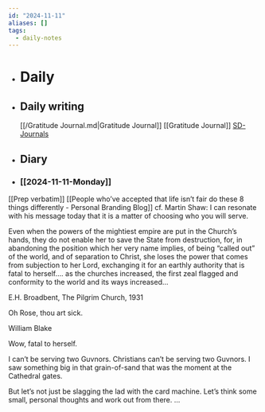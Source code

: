 ```yaml
---
id: "2024-11-11"
aliases: []
tags:
  - daily-notes
---
```


- # Daily

- ## Daily writing

  [[/Gratitude Journal.md|Gratitude Journal]] [[Gratitude Journal]]
  [SD-Journals](SD-Journals)

- ## Diary

- ### [[2024-11-11-Monday]]

[[Prep verbatim]]
[[People who’ve accepted that life isn’t fair do these 8 things differently - Personal Branding Blog]]
cf. Martin Shaw: I can resonate with his message today that it is a matter of choosing who you will serve.

Even when the powers of the mightiest empire are put in the Church’s hands, they do not enable her to save the State from destruction, for, in abandoning the position which her very name implies, of being “called out” of the world, and of separation to Christ, she loses the power that comes from subjection to her Lord, exchanging it for an earthly authority that is fatal to herself…. as the churches increased, the first zeal flagged and conformity to the world and its ways increased…

E.H. Broadbent, The Pilgrim Church, 1931

Oh Rose, thou art sick.

William Blake

Wow, fatal to herself.

I can’t be serving two Guvnors. Christians can’t be serving two Guvnors. I saw something big in that grain-of-sand that was the moment at the Cathedral gates.

But let’s not just be slagging the lad with the card machine. Let’s think some small, personal thoughts and work out from there. ...

